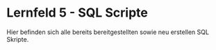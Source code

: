 # Lernfeld 5 - SQL Scripte
Hier befinden sich alle bereits bereitgestellten sowie neu erstellen SQL Skripte.